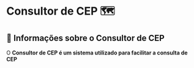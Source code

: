 # Consultor de CEP 🗺️

## 🔖 Informações sobre o Consultor de CEP

O <Strong> Consultor de CEP <Strong/> é um sistema utilizado para facilitar a consulta de CEP
